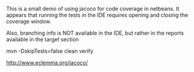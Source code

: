 This is a small demo of using jacoco for code coverage in netbeans. It 
appears that running the tests in the IDE requires opening and closing
the coverage window.

Also, branching info is NOT available in the IDE, but rather in the reports
available in the target section

mvn -DskipTests=false clean verify

http://www.eclemma.org/jacoco/